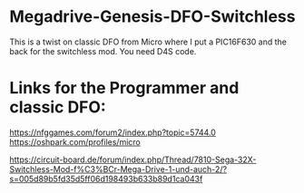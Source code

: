 # Megadrive-Genesis-DFO-Switchless
This is a twist on classic DFO from Micro where I put a PIC16F630 and the back for the switchless mod. You need D4S code.


# Links for the Programmer and classic DFO:
https://nfggames.com/forum2/index.php?topic=5744.0
https://oshpark.com/profiles/micro

https://circuit-board.de/forum/index.php/Thread/7810-Sega-32X-Switchless-Mod-f%C3%BCr-Mega-Drive-1-und-auch-2/?s=005d89b5fd35d5ff06d198493b633b89d1ca043f
